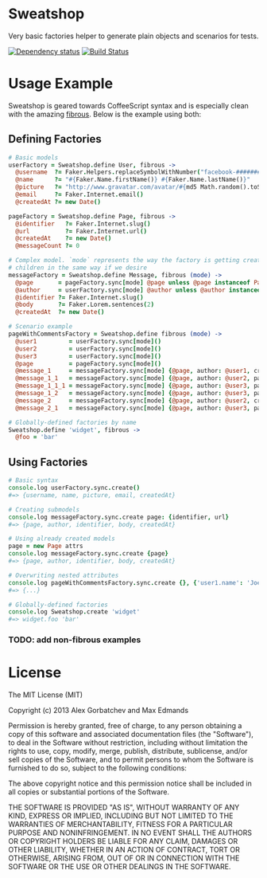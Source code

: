 # Sweatshop

Very basic factories helper to generate plain objects and scenarios for tests.

[![Dependency status](https://david-dm.org/alexgorbatchev/sweatshop.png)](https://david-dm.org/alexgorbatchev/sweatshop) [![Build Status](https://travis-ci.org/alexgorbatchev/sweatshop.png)](https://travis-ci.org/alexgorbatchev/sweatshop)

# Usage Example

Sweatshop is geared towards CoffeeScript syntax and is especially clean with the
amazing [fibrous](https://github.com/goodeggs/fibrous). Below is the example using both:

## Defining Factories

```coffeescript
# Basic models
userFactory = Sweatshop.define User, fibrous ->
  @username  ?= Faker.Helpers.replaceSymbolWithNumber("facebook-##########")
  @name      ?= "#{Faker.Name.firstName()} #{Faker.Name.lastName()}"
  @picture   ?= "http://www.gravatar.com/avatar/#{md5 Math.random().toString()}?d=identicon&f=y"
  @email     ?= Faker.Internet.email()
  @createdAt ?= new Date()

pageFactory = Sweatshop.define Page, fibrous ->
  @identifier   ?= Faker.Internet.slug()
  @url          ?= Faker.Internet.url()
  @createdAt    ?= new Date()
  @messageCount ?= 0

# Complex model. `mode` represents the way the factory is getting created, so we can create
# children in the same way if we desire
messageFactory = Sweatshop.define Message, fibrous (mode) ->
  @page       = pageFactory.sync[mode] @page unless @page instanceof Page
  @author     = userFactory.sync[mode] @author unless @author instanceof User
  @identifier ?= Faker.Internet.slug()
  @body       ?= Faker.Lorem.sentences(2)
  @createdAt  ?= new Date()

# Scenario example
pageWithCommentsFactory = Sweatshop.define fibrous (mode) ->
  @user1         = userFactory.sync[mode]()
  @user2         = userFactory.sync[mode]()
  @user3         = userFactory.sync[mode]()
  @page          = pageFactory.sync[mode]()
  @message_1     = messageFactory.sync[mode] {@page, author: @user1, createdAt: new Date('2013-03-03 10:00')}
  @message_1_1   = messageFactory.sync[mode] {@page, author: @user2, parent: @message_1}
  @message_1_1_1 = messageFactory.sync[mode] {@page, author: @user3, parent: @message_1_1}
  @message_1_2   = messageFactory.sync[mode] {@page, author: @user3, parent: @message_1}
  @message_2     = messageFactory.sync[mode] {@page, author: @user2, createdAt: new Date('2013-03-03 9:00')}
  @message_2_1   = messageFactory.sync[mode] {@page, author: @user3, parent: @message_2}

# Globally-defined factories by name
Sweatshop.define 'widget', fibrous ->
  @foo = 'bar'
```

## Using Factories

```coffeescript
# Basic syntax
console.log userFactory.sync.create()
#=> {username, name, picture, email, createdAt}

# Creating submodels
console.log messageFactory.sync.create page: {identifier, url}
#=> {page, author, identifier, body, createdAt}

# Using already created models
page = new Page attrs
console.log messageFactory.sync.create {page}
#=> {page, author, identifier, body, createdAt}

# Overwriting nested attributes
console.log pageWithCommentsFactory.sync.create {}, {'user1.name': 'Joe Bloggs', 'message_1_1_1.page.url': 'http://awesomesauce.com'}
#=> {...}

# Globally-defined factories
console.log Sweatshop.create 'widget'
#=> widget.foo 'bar'
```

### TODO: add non-fibrous examples

# License

The MIT License (MIT)

Copyright (c) 2013 Alex Gorbatchev and Max Edmands

Permission is hereby granted, free of charge, to any person obtaining a copy
of this software and associated documentation files (the "Software"), to deal
in the Software without restriction, including without limitation the rights
to use, copy, modify, merge, publish, distribute, sublicense, and/or sell
copies of the Software, and to permit persons to whom the Software is
furnished to do so, subject to the following conditions:

The above copyright notice and this permission notice shall be included in
all copies or substantial portions of the Software.

THE SOFTWARE IS PROVIDED "AS IS", WITHOUT WARRANTY OF ANY KIND, EXPRESS OR
IMPLIED, INCLUDING BUT NOT LIMITED TO THE WARRANTIES OF MERCHANTABILITY,
FITNESS FOR A PARTICULAR PURPOSE AND NONINFRINGEMENT. IN NO EVENT SHALL THE
AUTHORS OR COPYRIGHT HOLDERS BE LIABLE FOR ANY CLAIM, DAMAGES OR OTHER
LIABILITY, WHETHER IN AN ACTION OF CONTRACT, TORT OR OTHERWISE, ARISING FROM,
OUT OF OR IN CONNECTION WITH THE SOFTWARE OR THE USE OR OTHER DEALINGS IN
THE SOFTWARE.
